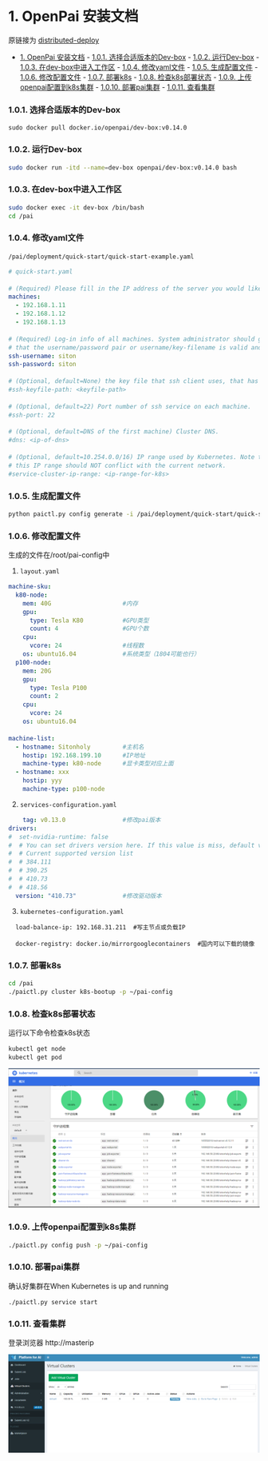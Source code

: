 # 1. OpenPai 安装文档

原链接为 [distributed-deploy](https://github.com/microsoft/pai/blob/v0.14.0/docs/pai-management/doc/distributed-deploy.md)

<!-- TOC -->

- [1. OpenPai 安装文档](#1-openpai-安装文档)
        - [1.0.1. 选择合适版本的Dev-box](#101-选择合适版本的dev-box)
        - [1.0.2. 运行Dev-box](#102-运行dev-box)
        - [1.0.3. 在dev-box中进入工作区](#103-在dev-box中进入工作区)
        - [1.0.4. 修改yaml文件](#104-修改yaml文件)
        - [1.0.5. 生成配置文件](#105-生成配置文件)
        - [1.0.6. 修改配置文件](#106-修改配置文件)
        - [1.0.7. 部署k8s](#107-部署k8s)
        - [1.0.8. 检查k8s部署状态](#108-检查k8s部署状态)
        - [1.0.9. 上传openpai配置到k8s集群](#109-上传openpai配置到k8s集群)
        - [1.0.10. 部署pai集群](#1010-部署pai集群)
        - [1.0.11. 查看集群](#1011-查看集群)

<!-- /TOC -->


### 1.0.1. 选择合适版本的Dev-box

```
sudo docker pull docker.io/openpai/dev-box:v0.14.0
```

### 1.0.2. 运行Dev-box

```bash
sudo docker run -itd --name=dev-box openpai/dev-box:v0.14.0 bash
```

### 1.0.3. 在dev-box中进入工作区

```bash
sudo docker exec -it dev-box /bin/bash
cd /pai
```

### 1.0.4. 修改yaml文件
`/pai/deployment/quick-start/quick-start-example.yaml`

```YAML
# quick-start.yaml

# (Required) Please fill in the IP address of the server you would like to deploy OpenPAI
machines:
  - 192.168.1.11
  - 192.168.1.12
  - 192.168.1.13

# (Required) Log-in info of all machines. System administrator should guarantee
# that the username/password pair or username/key-filename is valid and has sudo privilege.
ssh-username: siton 
ssh-password: siton

# (Optional, default=None) the key file that ssh client uses, that has higher priority then password.
#ssh-keyfile-path: <keyfile-path>

# (Optional, default=22) Port number of ssh service on each machine.
#ssh-port: 22

# (Optional, default=DNS of the first machine) Cluster DNS.
#dns: <ip-of-dns>

# (Optional, default=10.254.0.0/16) IP range used by Kubernetes. Note that
# this IP range should NOT conflict with the current network.
#service-cluster-ip-range: <ip-range-for-k8s>
```
### 1.0.5. 生成配置文件

```bash
python paictl.py config generate -i /pai/deployment/quick-start/quick-start-example.yaml -o ~/pai-config -f
```

### 1.0.6. 修改配置文件
生成的文件在/root/pai-config中

1. `layout.yaml`

```YAML
machine-sku:
  k80-node:
    mem: 40G                    #内存
    gpu:
      type: Tesla K80           #GPU类型
      count: 4                  #GPU个数
    cpu:
      vcore: 24                 #线程数
    os: ubuntu16.04             #系统类型（1804可能也行）
  p100-node:
    mem: 20G
    gpu:
      type: Tesla P100
      count: 2
    cpu:
      vcore: 24
    os: ubuntu16.04

machine-list:
  - hostname: Sitonholy         #主机名
    hostip: 192.168.199.10      #IP地址
    machine-type: k80-node      #显卡类型对应上面
  - hostname: xxx
    hostip: yyy
    machine-type: p100-node
```

2. `services-configuration.yaml`

```YAML
    tag: v0.13.0                #修改pai版本
drivers:
#  set-nvidia-runtime: false
#  # You can set drivers version here. If this value is miss, default value will be 384.111
#  # Current supported version list
#  # 384.111
#  # 390.25
#  # 410.73
#  # 418.56
  version: "410.73"             #修改驱动版本

```

3. `kubernetes-configuration.yaml`

```
  load-balance-ip: 192.168.31.211  #写主节点或负载IP

  docker-registry: docker.io/mirrorgooglecontainers  #国内可以下载的镜像
```

### 1.0.7. 部署k8s

```bash
cd /pai
./paictl.py cluster k8s-bootup -p ~/pai-config
```

### 1.0.8. 检查k8s部署状态

运行以下命令检查k8s状态

```bash
kubectl get node
kubectl get pod
```
![k8s](./images/k8s.png)

### 1.0.9. 上传openpai配置到k8s集群

```bash
./paictl.py config push -p ~/pai-config
```

### 1.0.10. 部署pai集群

确认好集群在When Kubernetes is up and running

```
./paictl.py service start
```

### 1.0.11. 查看集群

登录浏览器 http://masterip

![pai](./images/pai.png)